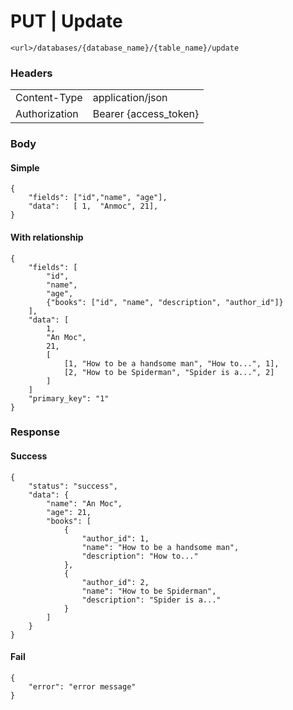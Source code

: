#  **PUT** | Update 
```
<url>/databases/{database_name}/{table_name}/update
```
### Headers
| | |
|--|--|
| Content-Type | application/json
| Authorization | Bearer {access_token}|
### Body
#### Simple
```
{
    "fields": ["id","name", "age"],
    "data":   [ 1,  "Anmoc", 21],
}
```
#### With relationship
```
{
    "fields": [
        "id",
        "name",
        "age",
        {"books": ["id", "name", "description", "author_id"]}
    ],
    "data": [
        1,
        "An Moc",
        21,
        [
            [1, "How to be a handsome man", "How to...", 1],
            [2, "How to be Spiderman", "Spider is a...", 2]
        ]
    ]
    "primary_key": "1"
}
```
### Response
#### Success
```
{
    "status": "success",
    "data": {
        "name": "An Moc",
        "age": 21,
        "books": [
            {
                "author_id": 1,
                "name": "How to be a handsome man",
                "description": "How to..."
            },
            {
                "author_id": 2,
                "name": "How to be Spiderman",
                "description": "Spider is a..."
            }
        ]
    }
}
```
#### Fail
```
{
    "error": "error message"
}
```